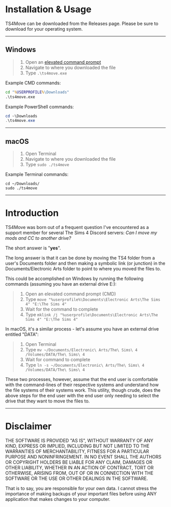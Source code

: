 # Installation & Usage
TS4Move can be downloaded from the Releases page.
Please be sure to download for your operating system.

---
## Windows
> 1. Open an [elevated command prompt](https://www.lifewire.com/how-to-open-an-elevated-command-prompt-2618088)
> 2. Navigate to where you downloaded the file
> 3. Type `.\ts4move.exe`

Example CMD commands:
```cmd
cd "%USERPROFILE%\Downloads"
.\ts4move.exe
```

Example PowerShell commands:
```powershell
cd ~\Downloads
.\ts4move.exe
```
---
## macOS
> 1. Open Terminal
> 2. Navigate to where you downloaded the file
> 3. Type `sudo ./ts4move`

Example Terminal commands:
```shell
cd ~/Downloads/
sudo ./ts4move
```
---
# Introduction
TS4Move was born out of a frequent question I've encountered as a support member for several The Sims 4 Discord servers: *Can I move my mods and CC to another drive?*

The short answer is "**yes**".

The long answer is that it can be done by moving the TS4 folder from a user's Documents folder and then making a symbolic link (or junction) in the Documents/Electronic Arts folder to point to where you moved the files to.

This could be accomplished on Windows by running the following commands (assuming you have an external drive E:):
> 1. Open an elevated command prompt (CMD)
> 2. Type `move "%userprofile%\Documents\Electronic Arts\The Sims 4" "E:\The Sims 4"`
> 3. Wait for the command to complete
> 4. Type `mklink /j "%userprofile\Documents\Electronic Arts\The Sims 4" "E:\The Sims 4"`

In macOS, it's a similar process - let's assume you have an external drive entitled "DATA":
> 1. Open Terminal
> 2. Type `mv ~/Documents/Electronic\ Arts/The\ Sims\ 4 /Volumes/DATA/The\ Sims\ 4`
> 3. Wait for command to complete
> 4. Type `ln -s ~/Documents/Electronic\ Arts/The\ Sims\ 4 /Volumes/DATA/The\ Sims\ 4`

These two processes, however, assume that the end user is comfortable with the command-lines of their respective systems and understand how the file systems of their systems work. This utility, though crude, does the above steps for the end user with the end user only needing to select the drive that they want to move the files to.

---
# Disclaimer
THE SOFTWARE IS PROVIDED "AS IS", WITHOUT WARRANTY OF ANY KIND, EXPRESS OR IMPLIED, INCLUDING BUT NOT LIMITED TO THE WARRANTIES OF MERCHANTABILITY, FITNESS FOR A PARTICULAR PURPOSE AND NONINFRINGEMENT. IN NO EVENT SHALL THE AUTHORS OR COPYRIGHT HOLDERS BE LIABLE FOR ANY CLAIM, DAMAGES OR OTHER LIABILITY, WHETHER IN AN ACTION OF CONTRACT, TORT OR OTHERWISE, ARISING FROM, OUT OF OR IN CONNECTION WITH THE SOFTWARE OR THE USE OR OTHER DEALINGS IN THE SOFTWARE.

That is to say, you are responsible for your own data. I cannot stress the importance of making backups of your important files before using ANY application that makes changes to your computer. 